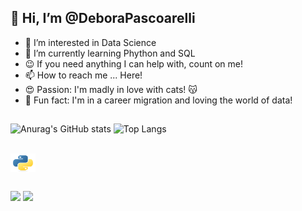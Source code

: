 ## 👋 Hi, I’m @DeboraPascoarelli

- 👀 I’m interested in Data Science
- 🌱 I’m currently learning Phython and SQL
- 😉 If you need anything I can help with, count on me! 
- 📫 How to reach me ... Here!
- 😍 Passion: I'm madly in love with cats! 😽
- 🎲 Fun fact: I'm in a career migration and loving the world of data!

##

![Anurag's GitHub stats](https://github-readme-stats.vercel.app/api?username=DeboraPascoarelli&show_icons=true&theme=radical)
![Top Langs](https://github-readme-stats.vercel.app/api/top-langs/?username=DeboraPascoarelli&hide_progress=true&theme=radical)

<div style="display: inline_block"><br>

  <img align="center" alt="Rafa-Python" height="30" width="40" src="https://raw.githubusercontent.com/devicons/devicon/master/icons/python/python-original.svg">
  
</div>

##
<div> 
  
  <a href="https://instagram.com/debora_pascoarelli" target="_blank"><img src="https://img.shields.io/badge/-Instagram-%23E4405F?style=for-the-badge&logo=instagram&logoColor=white" target="_blank"></a>
 <a href="https://www.linkedin.com/in/debora-pascoarelli-b8538a45/" target="_blank"><img src="https://img.shields.io/badge/-LinkedIn-%230077B5?style=for-the-badge&logo=linkedin&logoColor=white" target="_blank"></a>
  
</div>
<!---
DeboraPascoarelli/DeboraPascoarelli is a ✨ special ✨ repository because its `README.md` (this file) appears on your GitHub profile.
You can click the Preview link to take a look at your changes.
--->
